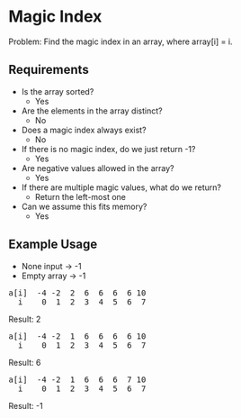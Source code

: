 # Magic Index

Problem: Find the magic index in an array, where array[i] = i.

## Requirements

- Is the array sorted?
  - Yes
- Are the elements in the array distinct?
  - No
- Does a magic index always exist?
  - No
- If there is no magic index, do we just return -1?
  - Yes
- Are negative values allowed in the array?
  - Yes
- If there are multiple magic values, what do we return?
  - Return the left-most one
- Can we assume this fits memory?
  - Yes

## Example Usage

- None input -> -1
- Empty array -> -1

<pre>
a[i]  -4 -2  2  6  6  6  6 10
  i    0  1  2  3  4  5  6  7
</pre>

Result: 2

<pre>
a[i]  -4 -2  1  6  6  6  6 10
  i    0  1  2  3  4  5  6  7
</pre>

Result: 6

<pre>
a[i]  -4 -2  1  6  6  6  7 10
  i    0  1  2  3  4  5  6  7
</pre>

Result: -1
